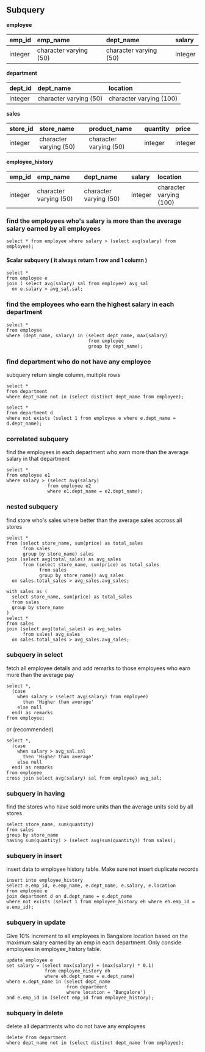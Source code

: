 ## Subquery

**employee**

| emp_id  | emp_name               | dept_name              | salary  |
| :------ | :--------------------- | :--------------------- | :------ |
| integer | character varying (50) | character varying (50) | integer |

**department**

| dept_id | dept_name              | location                |
| :------ | :--------------------- | :---------------------- |
| integer | character varying (50) | character varying (100) |

**sales**

| store_id | store_name             | product_name           | quantity | price   |
| :------- | :--------------------- | :--------------------- | :------- | :------ |
| integer  | character varying (50) | character varying (50) | integer  | integer |

**employee_history**

| emp_id  | emp_name               | dept_name              | salary  | location                |
| :------ | :--------------------- | :--------------------- | :------ | :---------------------- |
| integer | character varying (50) | character varying (50) | integer | character varying (100) |


### find the employees who's salary is more than the average salary earned by all employees
```
select * from employee where salary > (select avg(salary) from employee);
```

#### Scalar subquery ( it always return 1 row and 1 column )
```
select *
from employee e
join ( select avg(salary) sal from employee) avg_sal
  on e.salary > avg_sal.sal;
```

### find the employees who earn the highest salary in each department
```
select *
from employee
where (dept_name, salary) in (select dept_name, max(salary)
                              from employee
                              group by dept_name);
```

### find department who do not have any employee
subquery return single column, multiple rows
```
select *
from department
where dept_name not in (select distinct dept_name from employee);
```

```
select *
from department d
where not exists (select 1 from employee e where e.dept_name = d.dept_name);
```

### correlated subquery
find the employees in each department who earn more than the average salary in that department
```
select *
from employee e1
where salary > (select avg(salary)
               from employee e2
               where e1.dept_name = e2.dept_name);
```

### nested subquery
find store who's sales where better than the average sales accross all stores
```
select *
from (select store_name, sum(price) as total_sales
      from sales
      group by store_name) sales
join (select avg(total_sales) as avg_sales
      from (select store_name, sum(price) as total_sales
            from sales
            group by store_name)) avg_sales
  on sales.total_sales > avg_sales.avg_sales;
```
```
with sales as (
  select store_name, sum(price) as total_sales
  from sales
  group by store_name
)
select *
from sales
join (select avg(total_sales) as avg_sales
      from sales) avg_sales
  on sales.total_sales > avg_sales.avg_sales;
```

### subquery in select
fetch all employee details and add remarks to those employees who earn more than the average pay
```
select *,
  (case
    when salary > (select avg(salary) from employee) 
      then 'Higher than average'
    else null
  end) as remarks
from employee;
```

or (recommended)

```
select *,
  (case
    when salary > avg_sal.sal 
      then 'Higher than average'
    else null
  end) as remarks
from employee
cross join select avg(salary) sal from employee) avg_sal;
```

### subquery in having
find the stores who have sold more units than the average units sold by all stores
```
select store_name, sum(quantity)
from sales
group by store_name
having sum(quantity) > (select avg(sum(quantity)) from sales);
```

### subquery in insert
insert data to employee history table. Make sure not insert duplicate records
```
insert into employee_history
select e.emp_id, e.emp_name, e.dept_name, e.salary, e.location
from employee e
join department d on d.dept_name = e.dept_name
where not exists (select 1 from employee_history eh where eh.emp_id = e.emp_id);
```

### subquery in update
Give 10% increment to all employees in Bangalore location based on the maximum salary earned by an emp in each department.
Only conside employees in employee_history table.
```
update employee e
set salary = (select max(salary) + (max(salary) * 0.1)
              from employee_history eh
              where eh.dept_name = e.dept_name)
where e.dept_name in (select dept_name
                      from department
                      where location = 'Bangalore')
and e.emp_id in (select emp_id from employee_history);
```

### subquery in delete
delete all departments who do not have any employees
```
delete from department
where dept_name not in (select distinct dept_name from employee);
```